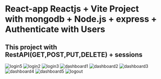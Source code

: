 # React-app Reactjs + Vite Project with mongodb + Node.js + express + Authenticate with Users

## This project with RestAPI(GET,POST,PUT,DELETE) + sessions

<img src="https://i.ibb.co/4Vz5PnL/login.png" alt="login5" border="0">
<img src="https://i.ibb.co/FzhgG77/login2.png" alt="login2" border="0">
<img src="https://i.ibb.co/7JMmDDn/login3.png" alt="login3" border="0">

<img src="https://i.ibb.co/3pnTWvQ/dashboard1.png" alt="dashboard1" border="0">
<img src="https://i.ibb.co/QFcxhYY/dashboard2.png" alt="dashboard2" border="0">
<img src="https://i.ibb.co/bdJPZcm/dashboard3.png" alt="dashboard3" border="0">
<img src="https://i.ibb.co/nMkT8QH/dashboard4.png" alt="dashboard4" border="0">
<img src="https://i.ibb.co/Sx31qzh/dashboard5.png" alt="dashboard5" border="0">

<img src="https://i.ibb.co/bNQ3cWP/logout.png" alt="logout" border="0">
